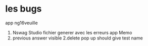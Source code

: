 # les bugs

app ng16veuille
1. Nswag Studio fichier generer avec les erreurs
app Memo
1. previous answer visible
2.delete pop up should give test name

